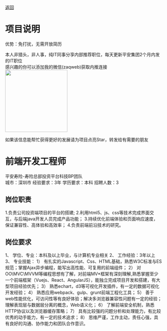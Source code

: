 [返回](../../)

# 项目说明

优势：免打扰，无需开放简历

本人非猎头，非人事，纯IT同事分享内部推荐职位，每天更新平安集团2个月内发的IT职位  
感兴趣的你可以添加我的微信(zaqweb)获取内推连接  
<img src="https://github.com/zaqweb/PA-IT-JOBS/blob/master/WechatICode.jpeg"  height="200" width="200">

如果该信息能帮忙获得更好的发展请为项目点亮Star，转发给有需要的朋友

# 前端开发工程师
平安寿险-寿险总部投资平台科技BP团队  
城市：深圳市 经验要求：3年 学历要求：本科  招聘人数：3

## 岗位职责
1.负责公司投资端项目的平台的搭建;
2.利用html5、js、css等技术完成界面交互，与后端java开发人员完成产品功能；
3.持续优化前端体验和页面响应速度，保证兼容性、高体验和高效率；
4.负责前端前沿技术的研究。

## 岗位要求
1、 学位、专业：本科及以上毕业，与计算机专业相关
2、 工作经验：3年以上
3、 专业技能：
1） 有扎实的Javascript、Css、HTML基础，熟悉W3C标准与ES规范；掌握Ajax异步编程，能写出高性能、可复用的前端组件；
2） 对OO\MVC\MVVM等编程思想有了解，对前端MV*框架有深刻理解,熟悉掌握至少一个前端框架（Vuejs、React、AngularJS），能独立完成项目开发和搭建，有大型项目经验优先；
3） 熟悉echart，d3等可视化开发插件，有一定的数据可视化开发经验；
4） 熟悉应用webpack、gulp、grunt前端工程化工具；
5） 善于web性能优化，可访问性等有良好体验；解决多浏览器兼容性问题有一定的经验；理解表现层与数据层分离的概念，Web语义化；
6） 了解前端安全机制，熟悉HTTP协议以及浏览器缓存策略；
7） 具有比较强的问题分析和处理能力，有比较优秀的动手能力，有一定的技术追求；
8） 思维严谨，工作主动，责任心强，具有良好的沟通、协作能力和团队合作意识。





